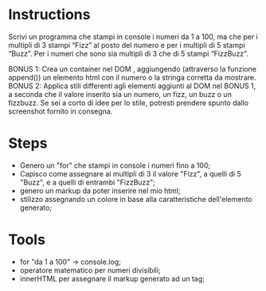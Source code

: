 # Instructions
Scrivi un programma che stampi in console i numeri da 1 a 100, ma che per i multipli di 3 stampi “Fizz” al posto del numero e per i multipli di 5 stampi “Buzz”. Per i numeri che sono sia multipli di 3 che di 5 stampi “FizzBuzz”.
<!-- Prima di partire a scrivere codice poniamoci qualche domanda:
Come faccio a sapere se un numero è divisibile per un altro? Abbiamo visto qualcosa di particolare che possiamo usare? -->
BONUS 1:
Crea un container nel DOM , aggiungendo (attraverso la funzione append()) un elemento html con il numero o la stringa corretta da mostrare.
BONUS 2:
Applica stili differenti agli elementi aggiunti al DOM nel BONUS 1, a seconda che il valore inserito sia un numero, un fizz, un buzz o un fizzbuzz. Se sei a corto di idee per lo stile, potresti prendere spunto dallo screenshot fornito in consegna.

# Steps
- Genero un "for" che stampi in console i numeri fino a 100; 
- Capisco come assegnare ai multipli di 3 il valore "Fizz", a quelli di 5 "Buzz", e a quelli di entrambi "FizzBuzz";
- genero un markup da poter inserire nel mio html;
- stilizzo assegnando un colore in base alla caratteristiche dell'elemento generato;

# Tools 
- for "da 1 a 100" -> console.log;
- operatore matematico per numeri divisibili;
- innerHTML per assegnare il markup generato ad un tag;
